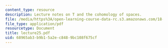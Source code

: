 ```yaml
---
content_type: resource
description: Lecture notes on T and the cohomology of spaces.
file: /media/https%3A/open-learning-course-data-rc.s3.amazonaws.com/18-917-topics-in-algebraic-topology-the-sullivan-conjecture-fall-2007/68965ab3b9b15a2ec8489bc108f675cf_lecture25.pdf
file_type: application/pdf
resourcetype: Document
title: lecture25.pdf
uid: 68965ab3-b9b1-5a2e-c848-9bc108f675cf
---
```

